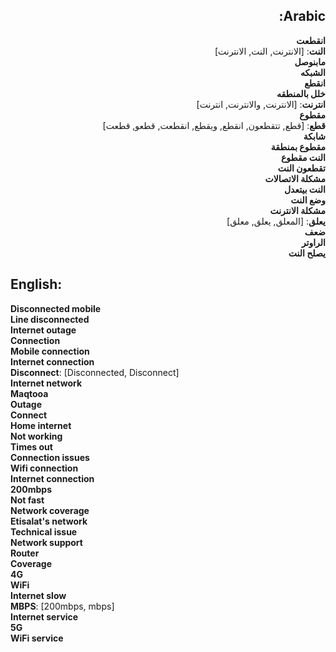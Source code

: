 <div dir="rtl">
  
## **Arabic**:
**انقطعت**  
**النت**: [الانترنت, النت, الانترنت]  
**مابنوصل**  
**الشبكه**  
**انقطع**  
**خلل بالمنطقه**  
**انترنت**: [الانترنت, والانترنت, انترنت]  
**مقطوع**  
**قطع**: [قطع, تتقطعون, انقطع, ويقطع, انقطعت, قطعو, قطعت]  
**شابكة**  
**مقطوع بمنطقة**  
**النت مقطوع**  
**تقطعون النت**  
**مشكلة الاتصالات**  
**النت بيتعدل**  
**وضع النت**  
**مشكلة الانترنت**  
**يعلق**: [المعلق, يعلق, معلق]  
**ضعف**  
**الراوتر**  
**يصلح النت**

</div>

## **English**:
 **Disconnected mobile**  
 **Line disconnected**  
 **Internet outage**  
 **Connection**  
 **Mobile connection**  
 **Internet connection**  
 **Disconnect**: [Disconnected, Disconnect]  
 **Internet network**  
 **Maqtooa**  
 **Outage**  
 **Connect**  
 **Home internet**  
 **Not working**  
 **Times out**  
 **Connection issues**  
 **Wifi connection**  
 **Internet connection**  
 **200mbps**  
 **Not fast**  
 **Network coverage**  
 **Etisalat's network**  
 **Technical issue**  
 **Network support**  
 **Router**  
 **Coverage**  
 **4G**  
 **WiFi**  
 **Internet slow**  
 **MBPS**: [200mbps, mbps]  
 **Internet service**  
 **5G**  
 **WiFi service**

